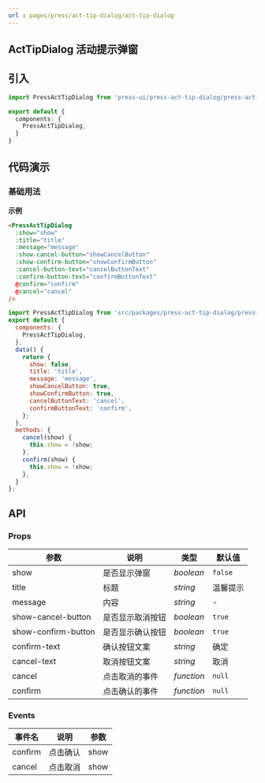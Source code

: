 ```yaml
---
url : pages/press/act-tip-dialog/act-tip-dialog
---
```


## ActTipDialog 活动提示弹窗

## 引入

```ts
import PressActTipDialog from 'press-ui/press-act-tip-dialog/press-act-tip-dialog';

export default {
  components: {
    PressActTipDialog,
  }
}
```

## 代码演示

### 基础用法

**示例**

```html
<PressActTipDialog
  :show="show"
  :title="title"
  :message="message"
  :show-cancel-button="showCancelButton"
  :show-confirm-button="showConfirmButton"
  :cancel-button-text="cancelButtonText"
  :confirm-button-text="confirmButtonText"
  @confirm="confirm"
  @cancel="cancel"
/>
```

```js
import PressActTipDialog from 'src/packages/press-act-tip-dialog/press-act-tip-dialog.vue';
export default {
  components: {
    PressActTipDialog,
  },
  data() {
    return {
      show: false,
      title: 'title',
      message: 'message',
      showCancelButton: true,
      showConfirmButton: true,
      cancelButtonText: 'cancel',
      confirmButtonText: 'confirm',
    };
  },
  methods: {
    cancel(show) {
      this.show = !show;
    },
    confirm(show) {
      this.show = !show;
    },
  }
};
```

## API

### Props

| 参数                | 说明             | 类型       | 默认值   |
| ------------------- | ---------------- | ---------- | -------- |
| show                | 是否显示弹窗     | _boolean_  | `false`  |
| title               | 标题             | _string_   | 温馨提示 |
| message             | 内容             | _string_   | -        |
| show-cancel-button  | 是否显示取消按钮 | _boolean_  | `true`   |
| show-confirm-button | 是否显示确认按钮 | _boolean_  | `true`   |
| confirm-text        | 确认按钮文案     | _string_   | 确定     |
| cancel-text         | 取消按钮文案     | _string_   | 取消     |
| cancel              | 点击取消的事件   | _function_ | `null`   |
| confirm             | 点击确认的事件   | _function_ | `null`   |


### Events

| 事件名  | 说明     | 参数 |
| ------- | -------- | ---- |
| confirm | 点击确认 | show |
| cancel  | 点击取消 | show |
